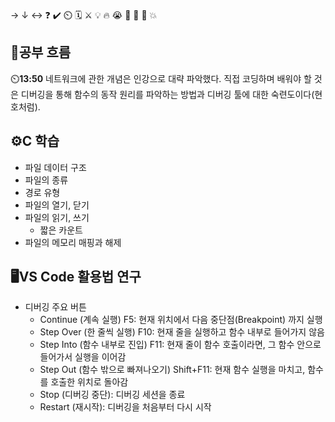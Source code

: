 → ↓ ↔ ❓ ✔️ ⏲️ 🗓️ ⚔️ 💡 🔥 😭 👏 🎵 🚨 💥

## 🧠공부 흐름
⏲️**13:50** 네트워크에 관한 개념은 인강으로 대략 파악했다. 직접 코딩하며 배워야 할 것은 디버깅을 통해 함수의 동작 원리를 파악하는 방법과 디버깅 툴에 대한 숙련도이다(현호처럼).

## ⚙️C 학습
- 파일 데이터 구조
- 파일의 종류
- 경로 유형
- 파일의 열기, 닫기
- 파일의 읽기, 쓰기
  - 짧은 카운트
- 파일의 메모리 매핑과 해제

## 🖥️VS Code 활용법 연구
- 디버깅 주요 버튼
  - Continue (계속 실행) F5: 현재 위치에서 다음 중단점(Breakpoint) 까지 실행
  - Step Over (한 줄씩 실행) F10: 현재 줄을 실행하고 함수 내부로 들어가지 않음
  - Step Into (함수 내부로 진입) F11: 현재 줄이 함수 호출이라면, 그 함수 안으로 들어가서 실행을 이어감
  - Step Out (함수 밖으로 빠져나오기) Shift+F11: 현재 함수 실행을 마치고, 함수를 호출한 위치로 돌아감
  - Stop (디버깅 중단): 디버깅 세션을 종료
  - Restart (재시작): 디버깅을 처음부터 다시 시작
